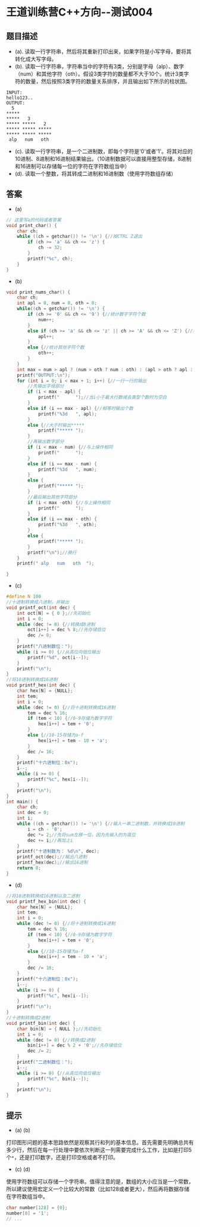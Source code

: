 # 王道训练营C++方向--测试004

## 题目描述

- (a). 读取一行字符串，然后将其重新打印出来，如果字符是小写字母，要将其转化成大写字母。
- (b). 读取一行字符串，字符串当中的字符有3类，分别是字母（alp）、数字（num）和其他字符（oth）。假设3类字符的数量都不大于10个。统计3类字符的数量，然后按照3类字符的数量关系排序，并且输出如下所示的柱状图。

```
INPUT: 
hello123..
OUTPUT:
  5
*****
*****   3  
***** *****   2
***** ***** *****
***** ***** *****
 alp   num   oth
```

- (c). 读取一行字符串，是一个二进制数，即每个字符是'0'或者'1'。将其对应的10进制、8进制和16进制结果输出。（10进制数据可以直接用整型存储，8进制和16进制可以存储每一位的字符在字符数组当中）
- (d). 读取一个整数，将其转成二进制和16进制数（使用字符数组存储）

## 答案

- (a)

```c
// 这里写a的代码或者答案
void print_char() {
	char ch;
	while ((ch = getchar()) != '\n') {//按CTRL Z退出
		if (ch >= 'a' && ch <= 'z') {
			ch -= 32;
		}
		printf("%c", ch);
	}
}
```

- (b)

```c
void print_nums_char() {
	char ch;
	int apl = 0, num = 0, oth = 0;
	while((ch = getchar()) != '\n') {
		if (ch >= '0' && ch <= '9') {//统计数字字符个数
			num++;
		}
		else if (ch >= 'a' && ch <= 'z' || ch >= 'A' && ch <= 'Z') {//统计字母字符个数
			apl++;
		}
		else {//统计其他字符个数
			oth++;
		}
	}
	int max = num > apl ? (num > oth ? num : oth) : (apl > oth ? apl : oth);//计算哪种类型值最多，即确定输出行数
	printf("OUTPUT:\n");
	for (int i = 0; i < max + 1; i++) {//一行一行的输出
		//先输出字母部分
		if (i < max - apl) {
			printf("      ");//当i小于最大行数减去类型个数时为空白
		}
		else if (i == max - apl) {//相等时输出个数
			printf("%3d   ", apl);
		}
		else {//大于时输出***** 
			printf("***** ");
		}
		//再输出数字部分
		if (i < max - num) {//与上操作相同
			printf("      ");
		}
		else if (i == max - num) {
			printf("%3d   ", num);
		}
		else { 
			printf("***** ");
		}
		//最后输出其他字符部分
		if (i < max -oth) {//与上操作相同
			printf("      ");
		}
		else if (i == max - oth) {
			printf("%3d   ", oth);
		}
		else { 
			printf("***** ");
		}
		printf("\n");//换行
	}
	printf(" alp   num   oth  ");

}
```

- (c)

```c
#define N 100
//十进制转换成八进制，并输出
void printf_oct(int dec) {
	int oct[N] = { 0 };//先初始化
	int i = 0;
	while (dec != 0) {//转换成8进制
		oct[i++] = dec % 8;//先存储低位
		dec /= 8;
	}
	printf("八进制数位：");
	while (i >= 0) {//从高位向低位输出
		printf("%d", oct[i--]);
	}
	printf("\n");
}
//将10进制转换成16进制
void printf_hex(int dec) {
	char hex[N] = {NULL};
	int tem;
	int i = 0;
	while (dec != 0) {//将十进制转换成16进制
		tem = dec % 16;
		if (tem < 10) {//0-9存储为数字字符
			hex[i++] = tem + '0';
		}
		else {//10-15存储为a-f
			hex[i++] = tem - 10 + 'a';
		}
		dec /= 16;
	}
	printf("十六进制位：0x");
	i--;
	while (i >= 0) {
		printf("%c", hex[i--]);
	}
	printf("\n");
}
int main() {
	char ch;
	int dec = 0;
	int i;
	while ((ch = getchar()) != '\n') {//输入一串二进制数，并转换成10进制
		i = ch - '0';
		dec *= 2;//先将sum左移一位，因为先输入的为高位
		dec += i;//再加上i
	}
	printf("十进制数为： %d\n", dec);
	printf_oct(dec);//输出八进制
	printf_hex(dec);//输出16进制
	return 0;
}
```

- (d)

```c
//将10进制转换成16进制以及二进制
void printf_hex_bin(int dec) {
	char hex[N] = {NULL};
	int tem;
	int i = 0;
	while (dec != 0) {//将十进制转换成16进制
		tem = dec % 16;
		if (tem < 10) {//0-9存储为数字字符
			hex[i++] = tem + '0';
		}
		else {//10-15存储为a-f
			hex[i++] = tem - 10 + 'a';
		}
		dec /= 16;
	}
	printf("十六进制位：0x");
	i--;
	while (i >= 0) {
		printf("%c", hex[i--]);
	}
	printf("\n");
}
//十进制转换成2进制
void printf_bin(int dec) {
	char bin[N] = { NULL };//先初始化
	int i = 0;
	while (dec != 0) {//转换成2进制
		bin[i++] = dec % 2 + '0';//先存储低位
		dec /= 2;
	}
	printf("二进制数位：");
	i--;
	while (i >= 0) {//从高位向低位输出
		printf("%c", bin[i--]);
	}
	printf("\n");
}
```



## 提示

- (a) (b)

打印图形问题的基本思路依然是观察其行和列的基本信息。首先需要先明确总共有多少行，然后在每一行处理中要依次判断这一列需要完成什么工作，比如是打印5个`*`，还是打印数字，还是打印空格或者不打印。

- (c) (d)

使用字符数组可以存储一个字符串。值得注意的是，数组的大小应当是一个常数，所以建议使用宏定义一个比较大的常数（比如128或者更大），然后再将数据存储在字符数组当中。

```c
char number[128] = {0};
number[0] = '1'; 
// ... 
```

